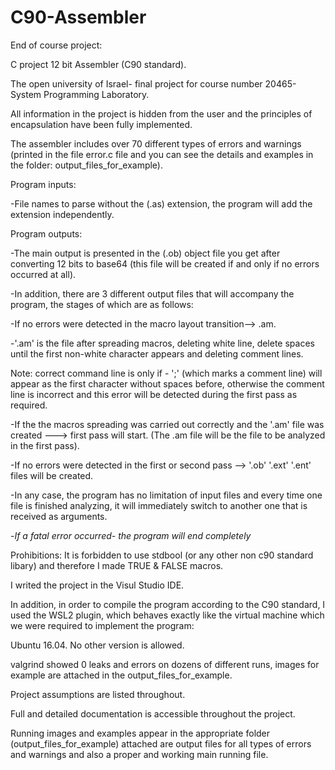 # C90-Assembler
End of course project:

C project 12 bit Assembler (C90 standard).

The open university of Israel- final project for course number 20465- System Programming Laboratory.

All information in the project is hidden from the user and the principles of encapsulation have been fully implemented.

The assembler includes over 70 different types of errors and warnings (printed in the file error.c file and you can see the details and examples in the folder: output_files_for_example).

Program inputs:

-File names to parse without the (.as) extension, the program will add the extension independently.

Program outputs:

-The main output is presented in the (.ob) object file you get after converting 12 bits to base64 (this file will be created if and only if no errors occurred at all).

-In addition, there are 3 different output files that will accompany the program, the stages of which are as follows:

-If no errors were detected in the macro layout transition--> .am.

-'.am' is the file after spreading macros, deleting white line, delete spaces until the first non-white character appears and deleting comment lines.

Note: correct command line is only if - ';' (which marks a comment line) will appear as the first character without spaces before, otherwise the comment line is incorrect and this error will be detected during the first pass as required.

-If the the macros spreading was carried out correctly and the '.am' file was created ---> first pass will start. (The .am file will be the file to be analyzed in the first pass).

-If no errors were detected in the first or second pass --> '.ob' '.ext' '.ent' files will be created.

-In any case, the program has no limitation of input files and every time one file is finished analyzing, it will immediately switch to another one that is received as arguments.

-*If a fatal error occurred- the program will end completely*

Prohibitions: It is forbidden to use stdbool (or any other non c90 standard libary) and therefore I made TRUE & FALSE macros.

I writed the project in the Visul Studio IDE.

In addition, in order to compile the program according to the C90 standard, I used the WSL2 plugin, which behaves exactly like the virtual machine which we were required to implement the program: 

Ubuntu 16.04. No other version is allowed.

valgrind showed 0 leaks and errors on dozens of different runs,  images for example are attached in the output_files_for_example.

Project assumptions are listed throughout.

Full and detailed documentation is accessible throughout the project.

Running images and examples appear in the appropriate folder (output_files_for_example) attached are output files for all types of errors and warnings and also a proper and working main running file.

